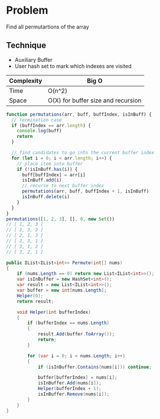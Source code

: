 # Problem

Find all permutartions of the array 

## Technique

- Auxiliary Buffer
- User hash set to mark which indexes are visited 

| Complexity | Big O                              |
| ---------- | ---------------------------------- |
| Time       | O(n^2)                             |
| Space      | O(X) for buffer size and recursion |

```javascript
function permutations(arr, buff, buffIndex, isInBuff) {
  // termination case
  if (buffIndex == arr.length) {
    console.log(buff)
    return
  }

  // find candidates to go into the current buffer index
  for (let i = 0; i < arr.length; i++) {
    // place item into buffer
    if (!isInBuff.has(i)) {
      buff[buffIndex] = arr[i]
      isInBuff.add(i)
      // recurse to next buffer index 
      permutations(arr, buff, buffIndex + 1, isInBuff)
      isInBuff.delete(i)
    }
  }
}
permutations([1, 2, 3], [], 0, new Set())
// [ 1, 2, 3 ]
// [ 1, 3, 2 ]
// [ 2, 1, 3 ]
// [ 2, 3, 1 ]
// [ 3, 1, 2 ]
// [ 3, 2, 1 ]
```

```csharp
public IList<IList<int>> Permute(int[] nums)
{
    if (nums.Length == 0) return new List<IList<int>>();
    var isInBuffer = new HashSet<int>();
    var result = new List<IList<int>>();
    var buffer = new int[nums.Length];
    Helper(0);
    return result;

    void Helper(int bufferIndex)
    {
        if (bufferIndex == nums.Length)
        {
            result.Add(buffer.ToArray());
            return;
        }

        for (var i = 0; i < nums.Length; i++)
        {
            if (isInBuffer.Contains(nums[i])) continue;

            buffer[bufferIndex] = nums[i];
            isInBuffer.Add(nums[i]);
            Helper(bufferIndex + 1);
            isInBuffer.Remove(nums[i]);
        }
    }
}
```

